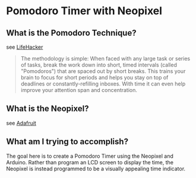 # Pomodoro Timer with Neopixel

## What is the Pomodoro Technique?
see [LifeHacker](http://lifehacker.com/productivity-101-a-primer-to-the-pomodoro-technique-1598992730)

> The methodology is simple: When faced with any large task or series of tasks, break the work down into short, timed intervals (called "Pomodoros") that are spaced out by short breaks. This trains your brain to focus for short periods and helps you stay on top of deadlines or constantly-refilling inboxes. With time it can even help improve your attention span and concentration.

## What is the Neopixel?
see [Adafruit](https://www.adafruit.com/product/1463)

## What am I trying to accomplish?
The goal here is to create a Pomodoro Timer using the Neopixel and Arduino. Rather than program an LCD screen to display the time, the Neopixel is instead programmed to be a visually appealing time indicator.